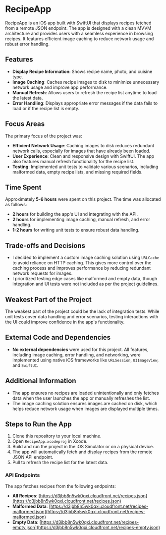 # RecipeApp

RecipeApp is an iOS app built with SwiftUI that displays recipes fetched from a remote JSON endpoint. The app is designed with a clean MVVM architecture and provides users with a seamless experience in browsing recipes. It features efficient image caching to reduce network usage and robust error handling.

## Features

- **Display Recipe Information**: Shows recipe name, photo, and cuisine type. 
- **Image Caching**: Caches recipe images to disk to minimize unnecessary network usage and improve app performance.
- **Manual Refresh**: Allows users to refresh the recipe list anytime to load the latest data.
- **Error Handling**: Displays appropriate error messages if the data fails to load or if the recipe list is empty.

## Focus Areas

The primary focus of the project was:
- **Efficient Network Usage**: Caching images to disk reduces redundant network calls, especially for images that have already been loaded.
- **User Experience**: Clean and responsive design with SwiftUI. The app also features manual refresh functionality for the recipe list.
- **Testing**: Implemented unit tests to validate various scenarios, including malformed data, empty recipe lists, and missing required fields.

## Time Spent

Approximately **5-6 hours** were spent on this project. The time was allocated as follows:
- **2 hours** for building the app's UI and integrating with the API.
- **2 hours** for implementing image caching, manual refresh, and error handling.
- **1-2 hours** for writing unit tests to ensure robust data handling.

## Trade-offs and Decisions

- I decided to implement a custom image caching solution using `URLCache` to avoid reliance on HTTP caching. This gives more control over the caching process and improves performance by reducing redundant network requests for images.
- I prioritized testing edge cases like malformed and empty data, though integration and UI tests were not included as per the project guidelines.

## Weakest Part of the Project

The weakest part of the project could be the lack of integration tests. While unit tests cover data handling and error scenarios, testing interactions with the UI could improve confidence in the app's functionality.

## External Code and Dependencies

- **No external dependencies** were used for this project. All features, including image caching, error handling, and networking, were implemented using native iOS frameworks like `URLSession`, `UIImageView`, and `SwiftUI`.

## Additional Information

- The app ensures no recipes are loaded unintentionally and only fetches data when the user launches the app or manually refreshes the list.
- The image caching solution ensures images are cached on disk, which helps reduce network usage when images are displayed multiple times.

## Steps to Run the App

1. Clone this repository to your local machine.
2. Open `RecipeApp.xcodeproj` in Xcode.
3. Build and run the project in the iOS Simulator or on a physical device.
4. The app will automatically fetch and display recipes from the remote JSON API endpoint.
5. Pull to refresh the recipe list for the latest data.

### API Endpoints

The app fetches recipes from the following endpoints:
- **All Recipes**: [https://d3jbb8n5wk0qxi.cloudfront.net/recipes.json](https://d3jbb8n5wk0qxi.cloudfront.net/recipes.json)
- **Malformed Data**: [https://d3jbb8n5wk0qxi.cloudfront.net/recipes-malformed.json](https://d3jbb8n5wk0qxi.cloudfront.net/recipes-malformed.json)
- **Empty Data**: [https://d3jbb8n5wk0qxi.cloudfront.net/recipes-empty.json](https://d3jbb8n5wk0qxi.cloudfront.net/recipes-empty.json)

